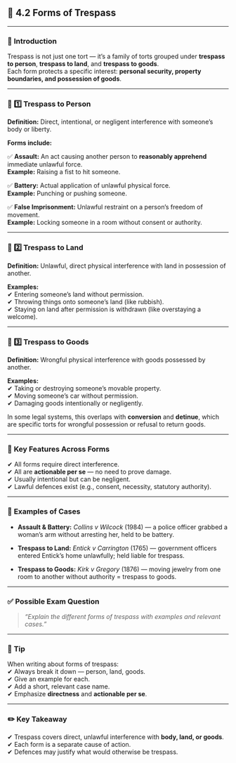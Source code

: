 
## 📑 **4.2 Forms of Trespass**

---

### 📌 **Introduction**

Trespass is not just one tort — it’s a family of torts grouped under **trespass to person**, **trespass to land**, and **trespass to goods**.  
Each form protects a specific interest: **personal security, property boundaries, and possession of goods**.

---

### 📌 **1️⃣ Trespass to Person**

**Definition:** Direct, intentional, or negligent interference with someone’s body or liberty.

**Forms include:**

✅ **Assault:** An act causing another person to **reasonably apprehend** immediate unlawful force.  
**Example:** Raising a fist to hit someone.

✅ **Battery:** Actual application of unlawful physical force.  
**Example:** Punching or pushing someone.

✅ **False Imprisonment:** Unlawful restraint on a person’s freedom of movement.  
**Example:** Locking someone in a room without consent or authority.

---

### 📌 **2️⃣ Trespass to Land**

**Definition:** Unlawful, direct physical interference with land in possession of another.

**Examples:**  
✔ Entering someone’s land without permission.  
✔ Throwing things onto someone’s land (like rubbish).  
✔ Staying on land after permission is withdrawn (like overstaying a welcome).

---

### 📌 **3️⃣ Trespass to Goods**

**Definition:** Wrongful physical interference with goods possessed by another.

**Examples:**  
✔ Taking or destroying someone’s movable property.  
✔ Moving someone’s car without permission.  
✔ Damaging goods intentionally or negligently.

In some legal systems, this overlaps with **conversion** and **detinue**, which are specific torts for wrongful possession or refusal to return goods.

---

### 📌 **Key Features Across Forms**

✔ All forms require direct interference.  
✔ All are **actionable per se** — no need to prove damage.  
✔ Usually intentional but can be negligent.  
✔ Lawful defences exist (e.g., consent, necessity, statutory authority).

---

### 📌 **Examples of Cases**

- **Assault & Battery:** _Collins v Wilcock_ (1984) — a police officer grabbed a woman’s arm without arresting her, held to be battery.
    
- **Trespass to Land:** _Entick v Carrington_ (1765) — government officers entered Entick’s home unlawfully; held liable for trespass.
    
- **Trespass to Goods:** _Kirk v Gregory_ (1876) — moving jewelry from one room to another without authority = trespass to goods.
    

---

### ✅ **Possible Exam Question**

> _“Explain the different forms of trespass with examples and relevant cases.”_

---

### 📌 **Tip**

When writing about forms of trespass:  
✔ Always break it down — person, land, goods.  
✔ Give an example for each.  
✔ Add a short, relevant case name.  
✔ Emphasize **directness** and **actionable per se**.

---

### ✏️ **Key Takeaway**

✔ Trespass covers direct, unlawful interference with **body, land, or goods**.  
✔ Each form is a separate cause of action.  
✔ Defences may justify what would otherwise be trespass.
